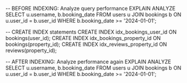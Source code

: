 -- BEFORE INDEXING: Analyze query performance
EXPLAIN ANALYZE
SELECT
    u.username,
    b.booking_date
FROM
    users u
JOIN bookings b ON u.user_id = b.user_id
WHERE
    b.booking_date >= '2024-01-01';

-- CREATE INDEX statements
CREATE INDEX idx_bookings_user_id ON bookings(user_id);
CREATE INDEX idx_bookings_property_id ON bookings(property_id);
CREATE INDEX idx_reviews_property_id ON reviews(property_id);

-- AFTER INDEXING: Analyze performance again
EXPLAIN ANALYZE
SELECT
    u.username,
    b.booking_date
FROM
    users u
JOIN bookings b ON u.user_id = b.user_id
WHERE
    b.booking_date >= '2024-01-01';
